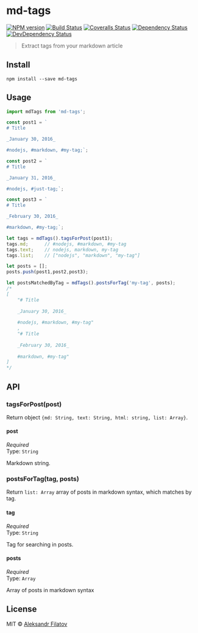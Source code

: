 # md-tags

[![NPM version][npm-image]][npm-url]
[![Build Status][travis-image]][travis-url]
[![Coveralls Status][coveralls-image]][coveralls-url]
[![Dependency Status][depstat-image]][depstat-url]
[![DevDependency Status][depstat-dev-image]][depstat-dev-url]

> Extract tags from your markdown article

## Install

    npm install --save md-tags

## Usage

```js
import mdTags from 'md-tags';

const post1 = `
# Title

_January 30, 2016_

#nodejs, #markdown, #my-tag;`;

const post2 = `
# Title

_January 31, 2016_

#nodejs, #just-tag;`;

const post3 = `
# Title

_February 30, 2016_

#markdown, #my-tag;`;

let tags = mdTags().tagsForPost(post1);
tags.md;      // #nodejs, #markdown, #my-tag
tags.text;    // nodejs, markdown, my-tag
tags.list;    // ["nodejs", "markdown", "my-tag"]

let posts = [];
posts.push(post1,post2,post3);

let postsMatchedByTag = mdTags().postsForTag('my-tag', posts);
/*
[
    "# Title
    
    _January 30, 2016_
    
    #nodejs, #markdown, #my-tag"
    ,
    "# Title
    
    _February 30, 2016_
    
    #markdown, #my-tag"
]
*/

```

## API

### tagsForPost(post)

Return object `{md: String, text: String, html: string, list: Array}`.

#### post

*Required*  
Type: `String`

Markdown string.

### postsForTag(tag, posts)

Return `list: Array` array of posts in markdown syntax, which matches by tag.

#### tag

*Required*  
Type: `String`

Tag for searching in posts.

#### posts

*Required*  
Type: `Array`

Array of posts in markdown syntax

## License

MIT © [Aleksandr Filatov](https://alfilatov.com/)

[npm-url]: https://npmjs.org/package/md-tags
[npm-image]: https://img.shields.io/npm/v/md-tags.svg?style=flat-square

[travis-url]: https://travis-ci.org/greybax/md-tags
[travis-image]: https://img.shields.io/travis/greybax/md-tags/master.svg?style=flat-square

[coveralls-url]: https://coveralls.io/r/greybax/md-tags
[coveralls-image]: https://img.shields.io/coveralls/greybax/md-tags/master.svg?style=flat-square

[depstat-url]: https://david-dm.org/greybax/md-tags
[depstat-image]: https://david-dm.org/greybax/md-tags.svg?style=flat-square

[depstat-dev-url]: https://david-dm.org/greybax/md-tags
[depstat-dev-image]: https://david-dm.org/greybax/md-tags/dev-status.svg?style=flat-square